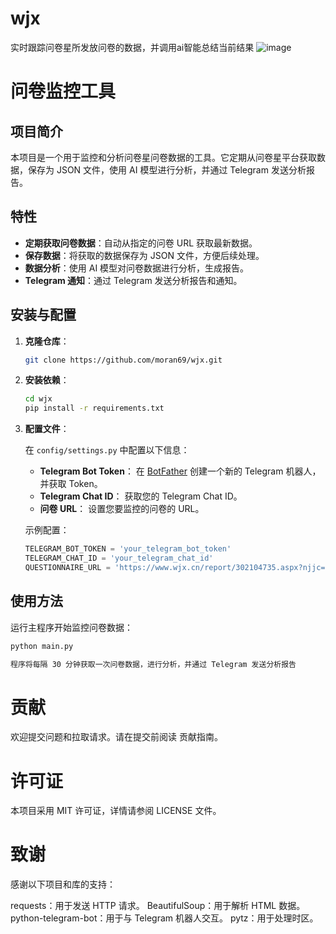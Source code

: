 # wjx
实时跟踪问卷星所发放问卷的数据，并调用ai智能总结当前结果
![image](https://github.com/user-attachments/assets/e53e9c8b-c290-463b-989d-456fdf2138db)

# 问卷监控工具

## 项目简介

本项目是一个用于监控和分析问卷星问卷数据的工具。它定期从问卷星平台获取数据，保存为 JSON 文件，使用 AI 模型进行分析，并通过 Telegram 发送分析报告。

## 特性

- **定期获取问卷数据**：自动从指定的问卷 URL 获取最新数据。
- **保存数据**：将获取的数据保存为 JSON 文件，方便后续处理。
- **数据分析**：使用 AI 模型对问卷数据进行分析，生成报告。
- **Telegram 通知**：通过 Telegram 发送分析报告和通知。

## 安装与配置

1. **克隆仓库**：

    ```bash
    git clone https://github.com/moran69/wjx.git
    ```


2. **安装依赖**：

    ```bash
    cd wjx
    pip install -r requirements.txt
    ```


3. **配置文件**：

    在 `config/settings.py` 中配置以下信息：  

    - **Telegram Bot Token**： 在 [BotFather](https://core.telegram.org/bots#botfather) 创建一个新的 Telegram 机器人，并获取 Token。  
    - **Telegram Chat ID**： 获取您的 Telegram Chat ID。  
    - **问卷 URL**： 设置您要监控的问卷的 URL。  

    示例配置：  

    ```python
    TELEGRAM_BOT_TOKEN = 'your_telegram_bot_token'
    TELEGRAM_CHAT_ID = 'your_telegram_chat_id'
    QUESTIONNAIRE_URL = 'https://www.wjx.cn/report/302104735.aspx?njjc=1'
    ```


## 使用方法

运行主程序开始监控问卷数据：

```bash
python main.py

程序将每隔 30 分钟获取一次问卷数据，进行分析，并通过 Telegram 发送分析报告

 ```
# **贡献**
欢迎提交问题和拉取请求。请在提交前阅读 贡献指南。

# **许可证**
本项目采用 MIT 许可证，详情请参阅 LICENSE 文件。

# **致谢**
感谢以下项目和库的支持：

requests：用于发送 HTTP 请求。
BeautifulSoup：用于解析 HTML 数据。
python-telegram-bot：用于与 Telegram 机器人交互。
pytz：用于处理时区。
